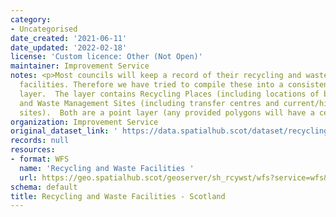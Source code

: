 ```yaml
---
category:
- Uncategorised
date_created: '2021-06-11'
date_updated: '2022-02-18'
license: 'Custom licence: Other (Not Open)'
maintainer: Improvement Service
notes: <p>Most councils will keep a record of their recycling and waste management
  facilities. Therefore we have tried to compile these into a consistent national
  layer.  The layer contains Recycling Places (including locations of bins and centres)
  and Waste Management Sites (including transfer centres and current/historic landfill
  sites).  Both are a point layer (any provided polygons will have a centroid created).</p>
organization: Improvement Service
original_dataset_link: ' https://data.spatialhub.scot/dataset/recycling_and_waste_facilities-is'
records: null
resources:
- format: WFS
  name: 'Recycling and Waste Facilities '
  url: https://geo.spatialhub.scot/geoserver/sh_rcywst/wfs?service=wfs&typeName=sh_rcywst:pub_rcywst
schema: default
title: Recycling and Waste Facilities - Scotland
---
```

